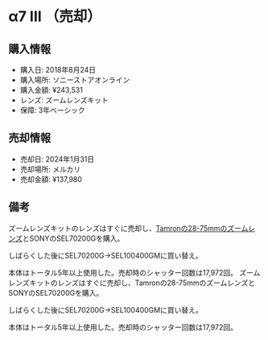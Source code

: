 # α7 III （売却）
## 購入情報
- 購入日: 2018年8月24日
- 購入場所: ソニーストアオンライン
- 購入金額: ¥243,531
- レンズ: ズームレンズキット
- 保障: 3年ベーシック
## 売却情報
- 売却日: 2024年1月31日
- 売却場所: メルカリ
- 売却金額: ¥137,980
## 備考
ズームレンズキットのレンズはすぐに売却し、[Tamronの28-75mmのズームレンズ](a036.md)とSONYのSEL70200Gを購入。

しばらくした後にSEL70200G→SEL100400GMに買い替え。

本体はトータル5年以上使用した。売却時のシャッター回数は17,972回。
ズームレンズキットのレンズはすぐに売却し、Tamronの28-75mmのズームレンズとSONYのSEL70200Gを購入。

しばらくした後にSEL70200G→SEL100400GMに買い替え。

本体はトータル5年以上使用した。売却時のシャッター回数は17,972回。